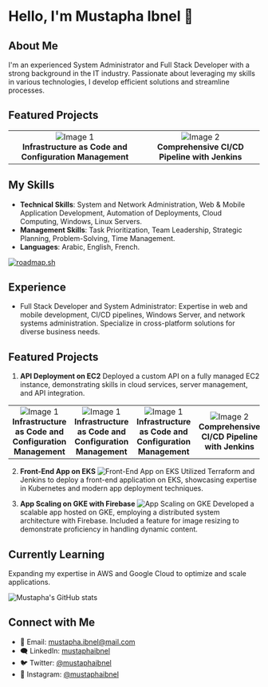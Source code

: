 # Hello, I'm Mustapha Ibnel 👋

## About Me
I'm an experienced System Administrator and Full Stack Developer with a strong background in the IT industry. Passionate about leveraging my skills in various technologies, I develop efficient solutions and streamline processes.

## Featured Projects
<table>
  <tr>
    <td align="center">
      <img src="images/iac.gif" alt="Image 1" width="auto" />
      <br />
      <strong>Infrastructure as Code and Configuration Management</strong>
    </td>
    <td align="center">
      <img src="images/ci-cd.gif" alt="Image 2" width="auto" />
      <br />
      <strong>Comprehensive CI/CD Pipeline with Jenkins</strong>
    </td>
  </tr>
</table>


## My Skills
- **Technical Skills**: System and Network Administration, Web & Mobile Application Development, Automation of Deployments, Cloud Computing, Windows, Linux Servers.
- **Management Skills**: Task Prioritization, Team Leadership, Strategic Planning, Problem-Solving, Time Management.
- **Languages**: Arabic, English, French.

[![roadmap.sh](https://api.roadmap.sh/v1-badge/wide/64b5f7f40a49b0be0ed77f8b?variant=dark&roadmaps=full-stack%2Cfrontend%2Cbackend%2Cdevops)](https://roadmap.sh)

## Experience
- Full Stack Developer and System Administrator: Expertise in web and mobile development, CI/CD pipelines, Windows Server, and network systems administration. Specialize in cross-platform solutions for diverse business needs.

## Featured Projects
1. **API Deployment on EC2**
   Deployed a custom API on a fully managed EC2 instance, demonstrating skills in cloud services, server management, and API integration.
<table>
  <tr>
    <td align="center">
      <img src="images/iac.gif" alt="Image 1" width="auto" />
      <br />
      <strong>Infrastructure as Code and Configuration Management</strong>
    </td>
        <td align="center">
      <img src="images/iac.gif" alt="Image 1" width="auto" />
      <br />
      <strong>Infrastructure as Code and Configuration Management</strong>
    </td>
        <td align="center">
      <img src="images/iac.gif" alt="Image 1" width="auto" />
      <br />
      <strong>Infrastructure as Code and Configuration Management</strong>
    </td>
    <td align="center">
      <img src="images/ci-cd.gif" alt="Image 2" width="auto" />
      <br />
      <strong>Comprehensive CI/CD Pipeline with Jenkins</strong>
    </td>
  </tr>
</table>

2. **Front-End App on EKS**
   ![Front-End App on EKS](URL_TO_YOUR_EKS_PROJECT_IMAGE)
   Utilized Terraform and Jenkins to deploy a front-end application on EKS, showcasing expertise in Kubernetes and modern app deployment techniques.

3. **App Scaling on GKE with Firebase**
   ![App Scaling on GKE](URL_TO_YOUR_GKE_PROJECT_IMAGE)
   Developed a scalable app hosted on GKE, employing a distributed system architecture with Firebase. Included a feature for image resizing to demonstrate proficiency in handling dynamic content.

## Currently Learning 
Expanding my expertise in AWS and Google Cloud to optimize and scale applications.

![Mustapha's GitHub stats](https://github-readme-stats.vercel.app/api?username=mustaphaibnel&show_icons=true&theme=tokyonight)

## Connect with Me 
- 📧 Email: [mustapha.ibnel@mail.com](mailto:mustapha.ibnel@mail.com)
- 🗨️ LinkedIn: [mustaphaibnel](https://linkedin.com/in/mustaphaibnel)
- 🐦 Twitter: [@mustaphaibnel](https://twitter.com/mustaphaibnel)
- 📸 Instagram: [@mustaphaibnel](https://instagram.com/mustaphaibnel)
